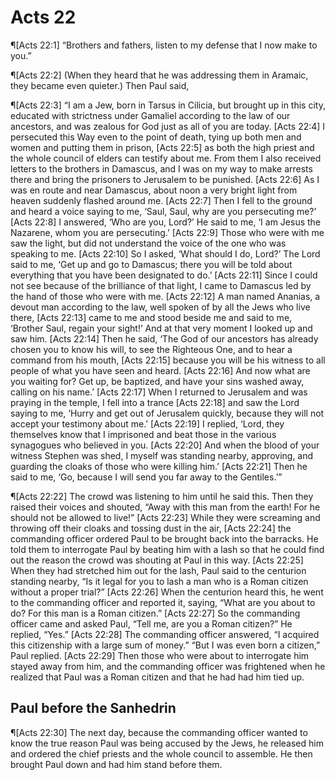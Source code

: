 # Acts 22

¶[Acts 22:1] “Brothers and fathers, listen to my defense that I now make to you.”

¶[Acts 22:2] (When they heard that he was addressing them in Aramaic, they became even quieter.) Then Paul said,

¶[Acts 22:3] “I am a Jew, born in Tarsus in Cilicia, but brought up in this city, educated with strictness under Gamaliel according to the law of our ancestors, and was zealous for God just as all of you are today.
[Acts 22:4] I persecuted this Way even to the point of death, tying up both men and women and putting them in prison,
[Acts 22:5] as both the high priest and the whole council of elders can testify about me. From them I also received letters to the brothers in Damascus, and I was on my way to make arrests there and bring the prisoners to Jerusalem to be punished.
[Acts 22:6] As I was en route and near Damascus, about noon a very bright light from heaven suddenly flashed around me.
[Acts 22:7] Then I fell to the ground and heard a voice saying to me, ‘Saul, Saul, why are you persecuting me?’
[Acts 22:8] I answered, ‘Who are you, Lord?’ He said to me, ‘I am Jesus the Nazarene, whom you are persecuting.’
[Acts 22:9] Those who were with me saw the light, but did not understand the voice of the one who was speaking to me.
[Acts 22:10] So I asked, ‘What should I do, Lord?’ The Lord said to me, ‘Get up and go to Damascus; there you will be told about everything that you have been designated to do.’
[Acts 22:11] Since I could not see because of the brilliance of that light, I came to Damascus led by the hand of those who were with me.
[Acts 22:12] A man named Ananias, a devout man according to the law, well spoken of by all the Jews who live there,
[Acts 22:13] came to me and stood beside me and said to me, ‘Brother Saul, regain your sight!’ And at that very moment I looked up and saw him.
[Acts 22:14] Then he said, ‘The God of our ancestors has already chosen you to know his will, to see the Righteous One, and to hear a command from his mouth,
[Acts 22:15] because you will be his witness to all people of what you have seen and heard.
[Acts 22:16] And now what are you waiting for? Get up, be baptized, and have your sins washed away, calling on his name.’
[Acts 22:17] When I returned to Jerusalem and was praying in the temple, I fell into a trance
[Acts 22:18] and saw the Lord saying to me, ‘Hurry and get out of Jerusalem quickly, because they will not accept your testimony about me.’
[Acts 22:19] I replied, ‘Lord, they themselves know that I imprisoned and beat those in the various synagogues who believed in you.
[Acts 22:20] And when the blood of your witness Stephen was shed, I myself was standing nearby, approving, and guarding the cloaks of those who were killing him.’
[Acts 22:21] Then he said to me, ‘Go, because I will send you far away to the Gentiles.’”

¶[Acts 22:22] The crowd was listening to him until he said this. Then they raised their voices and shouted, “Away with this man from the earth! For he should not be allowed to live!”
[Acts 22:23] While they were screaming and throwing off their cloaks and tossing dust in the air,
[Acts 22:24] the commanding officer ordered Paul to be brought back into the barracks. He told them to interrogate Paul by beating him with a lash so that he could find out the reason the crowd was shouting at Paul in this way.
[Acts 22:25] When they had stretched him out for the lash, Paul said to the centurion standing nearby, “Is it legal for you to lash a man who is a Roman citizen without a proper trial?”
[Acts 22:26] When the centurion heard this, he went to the commanding officer and reported it, saying, “What are you about to do? For this man is a Roman citizen.”
[Acts 22:27] So the commanding officer came and asked Paul, “Tell me, are you a Roman citizen?” He replied, “Yes.”
[Acts 22:28] The commanding officer answered, “I acquired this citizenship with a large sum of money.” “But I was even born a citizen,” Paul replied.
[Acts 22:29] Then those who were about to interrogate him stayed away from him, and the commanding officer was frightened when he realized that Paul was a Roman citizen and that he had had him tied up.

## Paul before the Sanhedrin
¶[Acts 22:30] The next day, because the commanding officer wanted to know the true reason Paul was being accused by the Jews, he released him and ordered the chief priests and the whole council to assemble. He then brought Paul down and had him stand before them.
